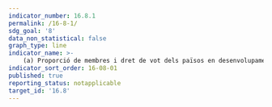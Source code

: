 ```yaml
---
indicator_number: 16.8.1
permalink: /16-8-1/
sdg_goal: '8'
data_non_statistical: false
graph_type: line
indicator_name: >-
    (a) Proporció de membres i dret de vot dels països en desenvolupament en organitzacions internacionals
indicator_sort_order: 16-08-01
published: true
reporting_status: notapplicable
target_id: '16.8'
---
```

